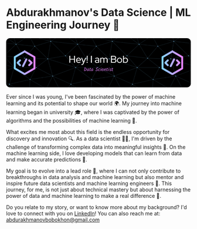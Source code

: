 <h1>Abdurakhmanov's Data Science | ML Engineering Journey 🚀</h1>

<img src="./gh.png" alt="Header" />

<p>Ever since I was young, I've been fascinated by the power of machine learning and its potential to shape our world 🌍. My journey into machine learning began in university 🎓, where I was captivated by the power of algorithms and the possibilities of machine learning 🤖.

What excites me most about this field is the endless opportunity for discovery and innovation 🔍. As a data scientist 👨‍💻, I'm driven by the challenge of transforming complex data into meaningful insights 🔎. On the machine learning side, I love developing models that can learn from data and make accurate predictions 🧠.

My goal is to evolve into a lead role 👑, where I can not only contribute to breakthroughs in data analysis and machine learning but also mentor and inspire future data scientists and machine learning engineers 🚀. This journey, for me, is not just about technical mastery but about harnessing the power of data and machine learning to make a real difference 🌟.

Do you relate to my story, or want to know more about my background? I'd love to connect with you on <a href='https://www.linkedin.com/in/bobokhon-abdurakhmanov/' target='_blank' rel='noopener noreferrer'>LinkedIn</a>! You can also reach me at: abdurakhmanovbobokhon@gmail.com</p>
